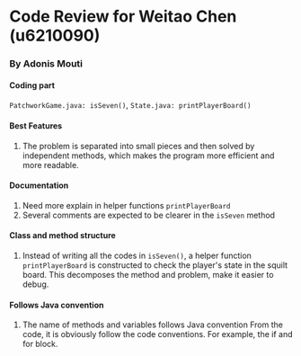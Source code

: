 # Code Review for Weitao Chen (u6210090)
### By Adonis Mouti

#### Coding part
`PatchworkGame.java: isSeven()`, `State.java: printPlayerBoard()`

#### Best Features
1. The problem is separated into small pieces and 
then solved by independent methods, 
which makes the program more efficient and more readable.

#### Documentation
1. Need more explain in helper functions `printPlayerBoard`
2. Several comments are expected to be clearer in the `isSeven` method

#### Class and method structure
1. Instead of writing all the codes in `isSeven()`, a helper function
`printPlayerBoard` is constructed to check the player's state in the 
squilt board. This decomposes the method and problem, make it easier to
debug. 

#### Follows Java convention
1. The name of methods and variables follows Java convention 
From the code, it is obviously follow the code conventions. For example, the if and for block.
	
	
	